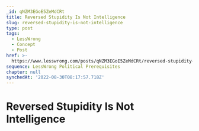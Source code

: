 ```yaml
---
_id: qNZM3EGoE5ZeMdCRt
title: Reversed Stupidity Is Not Intelligence
slug: reversed-stupidity-is-not-intelligence
type: post
tags:
  - LessWrong
  - Concept
  - Post
href: >-
  https://www.lesswrong.com/posts/qNZM3EGoE5ZeMdCRt/reversed-stupidity-is-not-intelligence
sequence: LessWrong Political Prerequisites
chapter: null
synchedAt: '2022-08-30T08:17:57.718Z'
---
```


# Reversed Stupidity Is Not Intelligence

